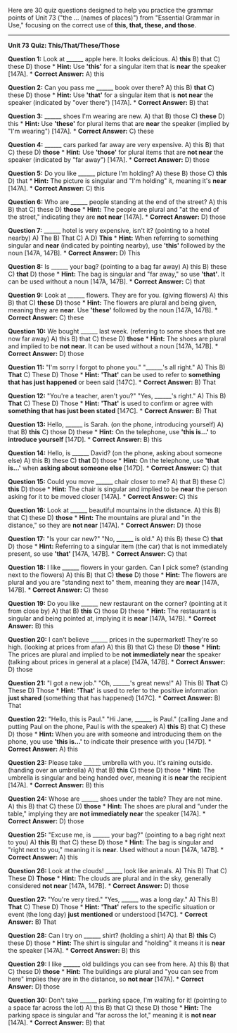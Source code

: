 Here are 30 quiz questions designed to help you practice the grammar points of Unit 73 ("the ... (names of places)") from "Essential Grammar in Use," focusing on the correct use of **this, that, these, and those**.

---

**Unit 73 Quiz: This/That/These/Those**

**Question 1:** Look at ______ apple here. It looks delicious.
A) **this**
B) that
C) these
D) those
    *   **Hint:** Use **'this'** for a singular item that is **near** the speaker [147A].
    *   **Correct Answer:** A) this

**Question 2:** Can you pass me ______ book over there?
A) this
B) **that**
C) these
D) those
    *   **Hint:** Use **'that'** for a singular item that is **not near** the speaker (indicated by "over there") [147A].
    *   **Correct Answer:** B) that

**Question 3:** ______ shoes I'm wearing are new.
A) that
B) those
C) **these**
D) this
    *   **Hint:** Use **'these'** for plural items that are **near** the speaker (implied by "I'm wearing") [147A].
    *   **Correct Answer:** C) these

**Question 4:** ______ cars parked far away are very expensive.
A) this
B) that
C) these
D) **those**
    *   **Hint:** Use **'those'** for plural items that are **not near** the speaker (indicated by "far away") [147A].
    *   **Correct Answer:** D) those

**Question 5:** Do you like ______ picture I'm holding?
A) these
B) those
C) **this**
D) that
    *   **Hint:** The picture is singular and "I'm holding" it, meaning it's **near** [147A].
    *   **Correct Answer:** C) this

**Question 6:** Who are ______ people standing at the end of the street?
A) this
B) that
C) these
D) **those**
    *   **Hint:** The people are plural and "at the end of the street," indicating they are **not near** [147A].
    *   **Correct Answer:** D) those

**Question 7:** ______ hotel is very expensive, isn't it? (pointing to a hotel nearby)
A) The
B) That
C) A
D) **This**
    *   **Hint:** When referring to something singular and **near** (indicated by pointing nearby), use **'this'** followed by the noun [147A, 147B].
    *   **Correct Answer:** D) This

**Question 8:** Is ______ your bag? (pointing to a bag far away)
A) this
B) these
C) **that**
D) those
    *   **Hint:** The bag is singular and "far away," so use **'that'**. It can be used without a noun [147A, 147B].
    *   **Correct Answer:** C) that

**Question 9:** Look at ______ flowers. They are for you. (giving flowers)
A) this
B) that
C) **these**
D) those
    *   **Hint:** The flowers are plural and being given, meaning they are **near**. Use **'these'** followed by the noun [147A, 147B].
    *   **Correct Answer:** C) these

**Question 10:** We bought ______ last week. (referring to some shoes that are now far away)
A) this
B) that
C) these
D) **those**
    *   **Hint:** The shoes are plural and implied to be **not near**. It can be used without a noun [147A, 147B].
    *   **Correct Answer:** D) those

**Question 11:** "I'm sorry I forgot to phone you." "______'s all right."
A) This
B) **That**
C) These
D) Those
    *   **Hint:** **'That'** can be used to refer to **something that has just happened** or been said [147C].
    *   **Correct Answer:** B) That

**Question 12:** "You're a teacher, aren't you?" "Yes, ______'s right."
A) This
B) **That**
C) These
D) Those
    *   **Hint:** **'That'** is used to confirm or agree with **something that has just been stated** [147C].
    *   **Correct Answer:** B) That

**Question 13:** Hello, ______ is Sarah. (on the phone, introducing yourself)
A) that
B) **this**
C) those
D) these
    *   **Hint:** On the telephone, use **'this is...'** to **introduce yourself** [147D].
    *   **Correct Answer:** B) this

**Question 14:** Hello, is ______ David? (on the phone, asking about someone else)
A) this
B) these
C) **that**
D) those
    *   **Hint:** On the telephone, use **'that is...'** when **asking about someone else** [147D].
    *   **Correct Answer:** C) that

**Question 15:** Could you move ______ chair closer to me?
A) that
B) these
C) **this**
D) those
    *   **Hint:** The chair is singular and implied to be **near** the person asking for it to be moved closer [147A].
    *   **Correct Answer:** C) this

**Question 16:** Look at ______ beautiful mountains in the distance.
A) this
B) that
C) these
D) **those**
    *   **Hint:** The mountains are plural and "in the distance," so they are **not near** [147A].
    *   **Correct Answer:** D) those

**Question 17:** "Is your car new?" "No, ______ is old."
A) this
B) these
C) **that**
D) those
    *   **Hint:** Referring to a singular item (the car) that is not immediately present, so use **'that'** [147A, 147B].
    *   **Correct Answer:** C) that

**Question 18:** I like ______ flowers in your garden. Can I pick some? (standing next to the flowers)
A) this
B) that
C) **these**
D) those
    *   **Hint:** The flowers are plural and you are "standing next to" them, meaning they are **near** [147A, 147B].
    *   **Correct Answer:** C) these

**Question 19:** Do you like ______ new restaurant on the corner? (pointing at it from close by)
A) that
B) **this**
C) those
D) these
    *   **Hint:** The restaurant is singular and being pointed at, implying it is **near** [147A, 147B].
    *   **Correct Answer:** B) this

**Question 20:** I can't believe ______ prices in the supermarket! They're so high. (looking at prices from afar)
A) this
B) that
C) these
D) **those**
    *   **Hint:** The prices are plural and implied to be **not immediately near** the speaker (talking about prices in general at a place) [147A, 147B].
    *   **Correct Answer:** D) those

**Question 21:** "I got a new job." "Oh, ______'s great news!"
A) This
B) **That**
C) These
D) Those
    *   **Hint:** **'That'** is used to refer to the positive information **just shared** (something that has happened) [147C].
    *   **Correct Answer:** B) That

**Question 22:** "Hello, this is Paul." "Hi Jane, ______ is Paul." (calling Jane and putting Paul on the phone, Paul is with the speaker)
A) **this**
B) that
C) these
D) those
    *   **Hint:** When you are with someone and introducing them on the phone, you use **'this is...'** to indicate their presence with you [147D].
    *   **Correct Answer:** A) this

**Question 23:** Please take ______ umbrella with you. It's raining outside. (handing over an umbrella)
A) that
B) **this**
C) these
D) those
    *   **Hint:** The umbrella is singular and being handed over, meaning it is **near** the recipient [147A].
    *   **Correct Answer:** B) this

**Question 24:** Whose are ______ shoes under the table? They are not mine.
A) this
B) that
C) these
D) **those**
    *   **Hint:** The shoes are plural and "under the table," implying they are **not immediately near** the speaker [147A].
    *   **Correct Answer:** D) those

**Question 25:** "Excuse me, is ______ your bag?" (pointing to a bag right next to you)
A) **this**
B) that
C) these
D) those
    *   **Hint:** The bag is singular and "right next to you," meaning it is **near**. Used without a noun [147A, 147B].
    *   **Correct Answer:** A) this

**Question 26:** Look at the clouds! ______ look like animals.
A) This
B) That
C) These
D) **Those**
    *   **Hint:** The clouds are plural and in the sky, generally considered **not near** [147A, 147B].
    *   **Correct Answer:** D) those

**Question 27:** "You're very tired." "Yes, ______ was a long day."
A) This
B) **That**
C) These
D) Those
    *   **Hint:** **'That'** refers to the specific situation or event (the long day) **just mentioned** or understood [147C].
    *   **Correct Answer:** B) That

**Question 28:** Can I try on ______ shirt? (holding a shirt)
A) that
B) **this**
C) these
D) those
    *   **Hint:** The shirt is singular and "holding" it means it is **near** the speaker [147A].
    *   **Correct Answer:** B) this

**Question 29:** I like ______ old buildings you can see from here.
A) this
B) that
C) these
D) **those**
    *   **Hint:** The buildings are plural and "you can see from here" implies they are in the distance, so **not near** [147A].
    *   **Correct Answer:** D) those

**Question 30:** Don't take ______ parking space, I'm waiting for it! (pointing to a space far across the lot)
A) this
B) that
C) these
D) those
    *   **Hint:** The parking space is singular and "far across the lot," meaning it is **not near** [147A].
    *   **Correct Answer:** B) that